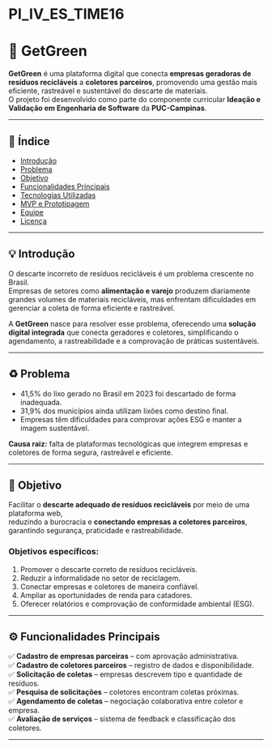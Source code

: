 # PI_IV_ES_TIME16
# 🌱 GetGreen

**GetGreen** é uma plataforma digital que conecta **empresas geradoras de resíduos recicláveis** a **coletores parceiros**, promovendo uma gestão mais eficiente, rastreável e sustentável do descarte de materiais.  
O projeto foi desenvolvido como parte do componente curricular **Ideação e Validação em Engenharia de Software** da **PUC-Campinas**.

---

## 📘 Índice
- [Introdução](#-introdução)
- [Problema](#-problema)
- [Objetivo](#-objetivo)
- [Funcionalidades Principais](#-funcionalidades-principais)
- [Tecnologias Utilizadas](#-tecnologias-utilizadas)
- [MVP e Prototipagem](#-mvp-e-prototipagem)
- [Equipe](#-equipe)
- [Licença](#-licença)

---

## 💡 Introdução

O descarte incorreto de resíduos recicláveis é um problema crescente no Brasil.  
Empresas de setores como **alimentação e varejo** produzem diariamente grandes volumes de materiais recicláveis, mas enfrentam dificuldades em gerenciar a coleta de forma eficiente e rastreável.

A **GetGreen** nasce para resolver esse problema, oferecendo uma **solução digital integrada** que conecta geradores e coletores, simplificando o agendamento, a rastreabilidade e a comprovação de práticas sustentáveis.

---

## ♻️ Problema

- 41,5% do lixo gerado no Brasil em 2023 foi descartado de forma inadequada.  
- 31,9% dos municípios ainda utilizam lixões como destino final.  
- Empresas têm dificuldades para comprovar ações ESG e manter a imagem sustentável.

**Causa raiz:** falta de plataformas tecnológicas que integrem empresas e coletores de forma segura, rastreável e eficiente.

---

## 🎯 Objetivo

Facilitar o **descarte adequado de resíduos recicláveis** por meio de uma plataforma web,  
reduzindo a burocracia e **conectando empresas a coletores parceiros**, garantindo segurança, praticidade e rastreabilidade.

### Objetivos específicos:
1. Promover o descarte correto de resíduos recicláveis.
2. Reduzir a informalidade no setor de reciclagem.
3. Conectar empresas e coletores de maneira confiável.
4. Ampliar as oportunidades de renda para catadores.
5. Oferecer relatórios e comprovação de conformidade ambiental (ESG).

---

## ⚙️ Funcionalidades Principais

✅ **Cadastro de empresas parceiras** – com aprovação administrativa.  
✅ **Cadastro de coletores parceiros** – registro de dados e disponibilidade.  
✅ **Solicitação de coletas** – empresas descrevem tipo e quantidade de resíduos.  
✅ **Pesquisa de solicitações** – coletores encontram coletas próximas.  
✅ **Agendamento de coletas** – negociação colaborativa entre coletor e empresa.  
✅ **Avaliação de serviços** – sistema de feedback e classificação dos coletores.

---

